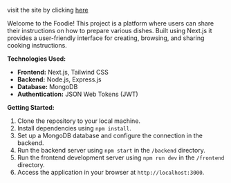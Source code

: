 visit the site by clicking [here](https://foodie-app-ten-neon.vercel.app/)

Welcome to the Foodie! This project is a platform where users can share their instructions on how to prepare various dishes. Built using Next.js it provides a user-friendly interface for creating, browsing, and sharing cooking instructions.

**Technologies Used:**

- **Frontend:** Next.js, Tailwind CSS
- **Backend:** Node.js, Express.js
- **Database:** MongoDB
- **Authentication:** JSON Web Tokens (JWT)

**Getting Started:**

1. Clone the repository to your local machine.
2. Install dependencies using `npm install`.
3. Set up a MongoDB database and configure the connection in the backend.
4. Run the backend server using `npm start` in the `/backend` directory.
5. Run the frontend development server using `npm run dev` in the `/frontend` directory.
6. Access the application in your browser at `http://localhost:3000`.

